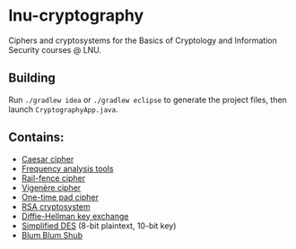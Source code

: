 lnu-cryptography
================

Ciphers and cryptosystems for the Basics of Cryptology and Information Security courses @ LNU.

## Building

Run `./gradlew idea` or `./gradlew eclipse` to generate the project files, then launch `CryptographyApp.java`.

## Contains:

- [Caesar cipher](https://en.wikipedia.org/wiki/Caesar_cipher)
 - [Frequency analysis tools](https://en.wikipedia.org/wiki/Caesar_cipher#Breaking_the_cipher)
- [Rail-fence cipher](https://en.wikipedia.org/wiki/Rail_fence_cipher)
- [Vigenère cipher](https://en.wikipedia.org/wiki/Vigen%C3%A8re_cipher)
- [One-time pad cipher](https://en.wikipedia.org/wiki/One-time_pad)
- [RSA cryptosystem](<https://en.wikipedia.org/wiki/RSA_(cryptosystem)>)
- [Diffie-Hellman key exchange](https://en.wikipedia.org/wiki/Diffie%E2%80%93Hellman_key_exchange)
- [Simplified DES](https://en.wikipedia.org/wiki/Data_Encryption_Standard#Simplified_DES) (8-bit plaintext, 10-bit key)
- [Blum Blum Shub](https://en.wikipedia.org/wiki/Blum_Blum_Shub)